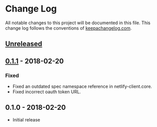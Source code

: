 # Change Log
All notable changes to this project will be documented in this file. This change log follows the conventions of [keepachangelog.com](http://keepachangelog.com/).

## [Unreleased]

## [0.1.1] - 2018-02-20
### Fixed
- Fixed an outdated spec namespace reference in netlify-client.core.
- Fixed incorrect oauth token URL.

## 0.1.0 - 2018-02-20
- Initial release

[Unreleased]: https://github.com/your-name/netlify-client/compare/0.1.1...HEAD
[0.1.1]: https://github.com/your-name/netlify-client/compare/0.1.0...0.1.1
